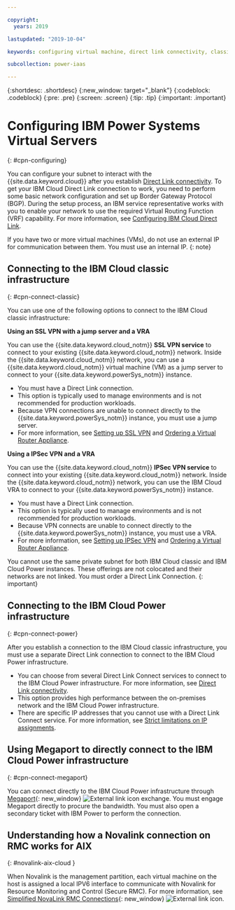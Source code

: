```yaml
---

copyright:
  years: 2019

lastupdated: "2019-10-04"

keywords: configuring virtual machine, direct link connectivity, classic infrastructure, power infrastructure, network

subcollection: power-iaas

---
```


{:shortdesc: .shortdesc}
{:new_window: target="_blank"}
{:codeblock: .codeblock}
{:pre: .pre}
{:screen: .screen}
{:tip: .tip}
{:important: .important}

# Configuring IBM Power Systems Virtual Servers
{: #cpn-configuring}

You can configure your subnet to interact with the {{site.data.keyword.cloud}} after you establish [Direct Link connectivity](/docs/infrastructure/power-iaas?topic=power-iaas-ordering-direct-link-connect). To get your IBM Cloud Direct Link connection to work, you need to perform some basic network configuration and set up Border Gateway Protocol (BGP). During the setup process, an IBM service representative works with you to enable your network to use the required Virtual Routing Function (VRF) capability. For more information, see [Configuring IBM Cloud Direct Link](https://cloud.ibm.com/docs/infrastructure/direct-link?topic=direct-link-configure-ibm-cloud-direct-link).

If you have two or more virtual machines (VMs), do not use an external IP for communication between them. You must use an internal IP.
{: note}

## Connecting to the IBM Cloud classic infrastructure
{: #cpn-connect-classic}

You can use one of the following options to connect to the IBM Cloud classic infrastructure:

**Using an SSL VPN with a jump server and a VRA**

You can use the {{site.data.keyword.cloud_notm}} **SSL VPN service** to connect to your existing {{site.data.keyword.cloud_notm}} network. Inside the {{site.data.keyword.cloud_notm}} network, you can use a {{site.data.keyword.cloud_notm}} virtual machine (VM) as a jump server to connect to your {{site.data.keyword.powerSys_notm}} instance.

* You must have a Direct Link connection.
* This option is typically used to manage environments and is not recommended for production workloads.
* Because VPN connections are unable to connect directly to the {{site.data.keyword.powerSys_notm}} instance, you must use a jump server.
* For more information, see [Setting up SSL VPN](/docs/infrastructure/iaas-vpn?topic=VPN-setup-ssl-vpn-connections) and [Ordering a Virtual Router Appliance](/docs/infrastructure/virtual-router-appliance?topic=virtual-router-appliance-getting-started#order-vra).

**Using a IPSec VPN and a VRA**

You can use the {{site.data.keyword.cloud_notm}} **IPSec VPN service** to connect into your existing {{site.data.keyword.cloud_notm}} network. Inside the {{site.data.keyword.cloud_notm}} network, you can use the IBM Cloud VRA to connect to your {{site.data.keyword.powerSys_notm}} instance.

* You must have a Direct Link connection.
* This option is typically used to manage environments and is not recommended for production workloads.
* Because VPN connects are unable to connect directly to the {{site.data.keyword.powerSys_notm}} instance, you must use a VRA.
* For more information, see [Setting up IPSec VPN](/docs/infrastructure/iaas-vpn?topic=VPN-setup-ipsec-vpn) and [Ordering a Virtual Router Appliance](/docs/infrastructure/virtual-router-appliance?topic=virtual-router-appliance-getting-started#order-vra).

You cannot use the same private subnet for both IBM Cloud classic and IBM Cloud Power instances. These offerings are not colocated and their networks are not linked. You must order a Direct Link Connection.
{: important}

## Connecting to the IBM Cloud Power infrastructure
{: #cpn-connect-power}

After you establish a connection to the IBM Cloud classic infrastructure, you must use a separate Direct Link connection to connect to the IBM Cloud Power infrastructure.

* You can choose from several Direct Link Connect services to connect to the IBM Cloud Power infrastructure. For more information, see [Direct Link connectivity](/docs/infrastructure/power-iaas?topic=power-iaas-ordering-direct-link-connect).
* This option provides high performance between the on-premises network and the IBM Cloud Power infrastructure.
* There are specific IP addresses that you cannot use with a Direct Link Connect service. For more information, see [Strict limitations on IP assignments](/docs/infrastructure/direct-link?topic=direct-link-configure-ibm-cloud-direct-link#strict-limitations-on-ip-assignments).

## Using Megaport to directly connect to the IBM Cloud Power infrastructure
{: #cpn-connect-megaport}

You can connect directly to the IBM Cloud Power infrastructure through [Megaport](https://www.megaport.com/ibm-cloud){: new_window} ![External link icon](../icons/launch-glyph.svg "External link icon") exchange. You must engage Megaport directly to procure the bandwidth. You must also open a secondary ticket with IBM Power to perform the connection.

## Understanding how a Novalink connection on RMC works for AIX
{: #novalink-aix-cloud }

When Novalink is the management partition, each virtual machine on the host is assigned a local IPV6 interface to communicate with Novalink for Resource Monitoring and Control (Secure RMC). For more information, see [Simplified NovaLink RMC Connections](https://developer.ibm.com/powervc/2015/12/10/simplified-novalink-rmc-connections/){: new_window} ![External link icon](../icons/launch-glyph.svg "External link icon").

